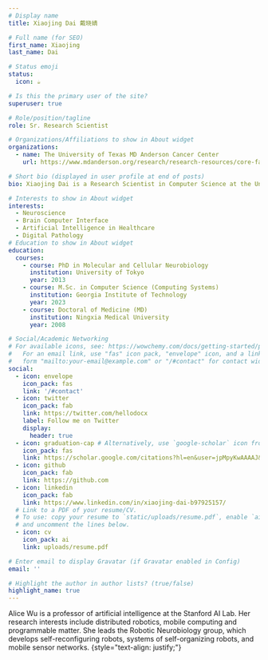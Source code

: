 ```yaml
---
# Display name
title: Xiaojing Dai 戴晓婧

# Full name (for SEO)
first_name: Xiaojing
last_name: Dai

# Status emoji
status:
  icon: ☕️

# Is this the primary user of the site?
superuser: true

# Role/position/tagline
role: Sr. Research Scientist

# Organizations/Affiliations to show in About widget
organizations:
  - name: The University of Texas MD Anderson Cancer Center
    url: https://www.mdanderson.org/research/research-resources/core-facilities/advanced-technology-genomics-core.html

# Short bio (displayed in user profile at end of posts)
bio: Xiaojing Dai is a Research Scientist in Computer Science at the University of Texas MD Anderson Cancer Center, under the pioneer department of Advanced Genomic Technology Core. She led the SOP, developing laboratory information management systems for advanced genomics sequencing and cell-based assays. She also worked as a research scientist at the University of Texas Health Science Center before her latest role. Before joining UT at MD Anderson, she earned her Ph.D. in the Neuroscience Program at The University of Tokyo and an M.D. from Ningxia Medical University in China. She is also jointly pursuing the Online Master of Science in Computer Science (OMSCS) at Georgia Institute of Technology (GaTech). Her research interests lie in AI for digital pathology, code structure learning, single-cell sequencing in software engineering in health, and medical imaging.

# Interests to show in About widget
interests:
  - Neuroscience
  - Brain Computer Interface
  - Artificial Intelligence in Healthcare
  - Digital Pathology
# Education to show in About widget
education:
  courses:
    - course: PhD in Molecular and Cellular Neurobiology
      institution: University of Tokyo
      year: 2013
    - course: M.Sc. in Computer Science (Computing Systems)
      institution: Georgia Institute of Technology
      year: 2023
    - course: Doctoral of Medicine (MD) 
      institution: Ningxia Medical University
      year: 2008

# Social/Academic Networking
# For available icons, see: https://wowchemy.com/docs/getting-started/page-builder/#icons
#   For an email link, use "fas" icon pack, "envelope" icon, and a link in the
#   form "mailto:your-email@example.com" or "/#contact" for contact widget.
social:
  - icon: envelope
    icon_pack: fas
    link: '/#contact'
  - icon: twitter
    icon_pack: fab
    link: https://twitter.com/hellodocx
    label: Follow me on Twitter
    display:
      header: true
  - icon: graduation-cap # Alternatively, use `google-scholar` icon from `ai` icon pack
    icon_pack: fas
    link: https://scholar.google.com/citations?hl=en&user=jpMpyKwAAAAJ&view_op=list_works&authuser=1&gmla=AP6z3OYnjmlUph8TIRQsEaXPifDMMia4ESIghGesgxNjtu3dIr8W2tYEbDrBQtY5yAwC9FmwWJkhbR2gi1ZJpyktJQHIUo9guGuYow
  - icon: github
    icon_pack: fab
    link: https://github.com
  - icon: linkedin
    icon_pack: fab
    link: https://www.linkedin.com/in/xiaojing-dai-b97925157/
  # Link to a PDF of your resume/CV.
  # To use: copy your resume to `static/uploads/resume.pdf`, enable `ai` icons in `params.yaml`,
  # and uncomment the lines below.
  - icon: cv
    icon_pack: ai
    link: uploads/resume.pdf

# Enter email to display Gravatar (if Gravatar enabled in Config)
email: ''

# Highlight the author in author lists? (true/false)
highlight_name: true
---
```


Alice Wu is a professor of artificial intelligence at the Stanford AI Lab. Her research interests include distributed robotics, mobile computing and programmable matter. She leads the Robotic Neurobiology group, which develops self-reconfiguring robots, systems of self-organizing robots, and mobile sensor networks.
{style="text-align: justify;"}
